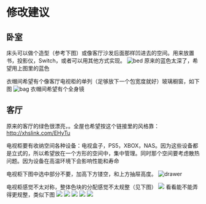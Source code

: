 # 修改建议

## 卧室
床头可以做个造型（参考下图）或像客厅沙发后面那样凹进去的空间。用来放置书，投影仪，Switch，或者可以用其他方式实现。
![bed](./微信图片_202008052209449.jpg)
原来的蓝色太深了，希望用上图里的蓝色

衣帽间希望有个像客厅电视柜的单列（足够放下一个包宽度就好）玻璃橱窗，如下图
![bag](./微信图片_202008052233452.jpg)
衣帽间希望有个全身镜

## 客厅
原来的客厅的绿色很漂亮，。全屋也希望按这个链接里的风格靠：http://xhslink.com/EHyTu

电视柜要有收纳空间各种设备：电视盒子，PS5，XBOX，NAS。因为这些设备都是立式的，所以希望放在一个方形的空间中，集中管理。同时那个空间要考虑散热问题。因为设备在高温环境下会影响性能和寿命

电视柜下图中选中部分不要，加高下方镂空，和上方抽屉高度。
![drawer](./微信图片_20200806002453.png)

电视柜感觉不太对称，整体色块的分配感觉不太规整（见下图）
![](WechatIMG48.jpeg)
看看能不能弄得更规整，类似下图
![](./161596695894_.pic_hd.jpg)
![](./171596695895_.pic_hd.jpg)
![](./181596695896_.pic_hd.jpg)
![](./201596695898_.pic_hd.jpg)
![](./211596695899_.pic_hd.jpg)
